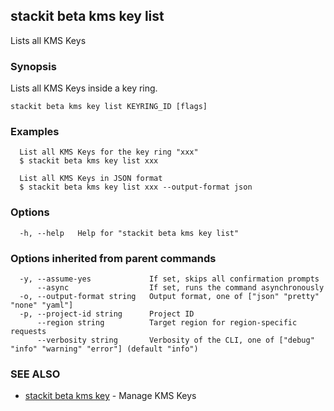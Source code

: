 ## stackit beta kms key list

Lists all KMS Keys

### Synopsis

Lists all KMS Keys inside a key ring.

```
stackit beta kms key list KEYRING_ID [flags]
```

### Examples

```
  List all KMS Keys for the key ring "xxx"
  $ stackit beta kms key list xxx

  List all KMS Keys in JSON format
  $ stackit beta kms key list xxx --output-format json
```

### Options

```
  -h, --help   Help for "stackit beta kms key list"
```

### Options inherited from parent commands

```
  -y, --assume-yes             If set, skips all confirmation prompts
      --async                  If set, runs the command asynchronously
  -o, --output-format string   Output format, one of ["json" "pretty" "none" "yaml"]
  -p, --project-id string      Project ID
      --region string          Target region for region-specific requests
      --verbosity string       Verbosity of the CLI, one of ["debug" "info" "warning" "error"] (default "info")
```

### SEE ALSO

* [stackit beta kms key](./stackit_beta_kms_key.md)	 - Manage KMS Keys

